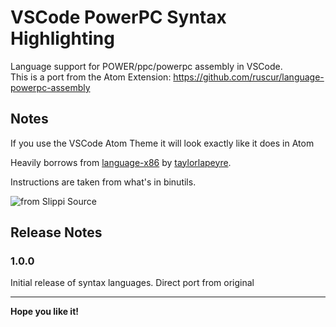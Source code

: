 # VSCode PowerPC Syntax Highlighting

Language support for POWER/ppc/powerpc assembly in VSCode.   
This is a port from the Atom Extension: https://github.com/ruscur/language-powerpc-assembly

## Notes
If you use the VSCode Atom Theme it will look exactly like it does in Atom  

Heavily borrows from [language-x86](https://github.com/taylorlapeyre/language-x86) by [taylorlapeyre](https://github.com/taylorlapeyre/).

Instructions are taken from what's in binutils. 

![from Slippi Source](https://i.imgur.com/UytQygr.png)

## Release Notes


### 1.0.0

Initial release of syntax languages. Direct port from original  

-----------------------------------------------------------------------------------------------------------

**Hope you like it!**
